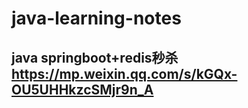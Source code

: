 # java-learning-notes
## java springboot+redis秒杀 <https://mp.weixin.qq.com/s/kGQx-OU5UHHkzcSMjr9n_A>
